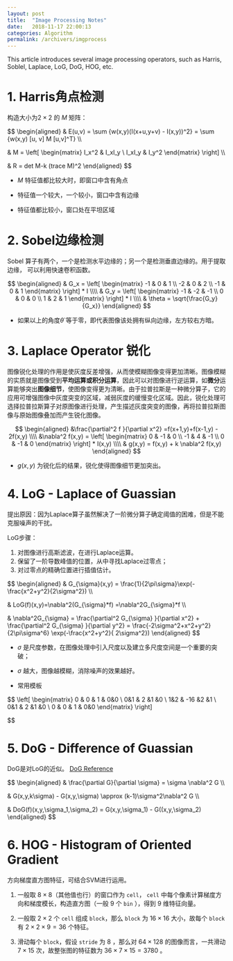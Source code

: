 ```yaml
---
layout: post
title:  "Image Processing Notes"
date:   2018-11-17 22:00:13
categories: Algorithm
permalink: /archivers/imgprocess
---
```


This article introduces several image processing operators, such as Harris, Soblel, Laplace, LoG, DoG, HOG, etc.

<!--more-->

<!-- # 图像处理算子笔记 -->
# 1. Harris角点检测
构造大小为$2 \times 2$ 的 $M$ 矩阵：

$$
\begin{aligned}
& E(u,v) = \sum {w(x,y)(I(x+u,y+v) - I(x,y))^2} = \sum {w(x,y) [u, v] M [u,v]^T} \\\\

& M = 
\left[
\begin{matrix}
     I_x^2 & I_xI_y \\
     I_xI_y & I_y^2
\end{matrix}
\right] \\\\

& R = det M-k (trace M)^2
\end{aligned}
$$

- $M$ 特征值都比较大时，即窗口中含有角点

- 特征值一个较大，一个较小，窗口中含有边缘

- 特征值都比较小，窗口处在平坦区域


# 2. Sobel边缘检测
Sobel 算子有两个，一个是检测水平边缘的；另一个是检测垂直边缘的。用于提取边缘，
可以利用快速卷积函数。

$$
\begin{aligned}
& G_x = \left[
    \begin{matrix}
        -1 & 0 & 1 \\
        -2 & 0 & 2 \\
        -1 & 0 & 1
    \end{matrix}
    \right] * I  \\\\
& G_y = 
\left[
\begin{matrix}
     -1 & -2 & -1 \\
     0 & 0 & 0 \\
     1 & 2 & 1
\end{matrix}
\right] * I \\\\
& \theta = \sqrt{\frac{G_y}{G_x}}
\end{aligned}
$$

- 如果以上的角度$\theta$`等于零，即代表图像该处拥有纵向边缘，左方较右方暗。

# 3. Laplace Operator 锐化
图像锐化处理的作用是使灰度反差增强，从而使模糊图像变得更加清晰。图像模糊的实质就是图像受到**平均运算或积分运算**，因此可以对图像进行逆运算，如**微分**运算能够突出**图像细节**，使图像变得更为清晰。由于拉普拉斯是一种微分算子，它的应用可增强图像中灰度突变的区域，减弱灰度的缓慢变化区域。因此，锐化处理可选择拉普拉斯算子对原图像进行处理，产生描述灰度突变的图像，再将拉普拉斯图像与原始图像叠加而产生锐化图像。

$$
\begin{aligned}
&\frac{\partial^2 f }{\partial x^2} =f(x+1,y)+f(x-1,y) - 2f(x,y) 
\\\\
&\nabla^2 f(x,y) = 
\left[
\begin{matrix}
     0 & -1 & 0 \\
     -1 & 4 & -1 \\
     0 & -1 & 0
\end{matrix}
\right] * I(x,y) 
\\\\
& g(x,y) = f(x,y) + k \nabla^2 f(x,y) 
\end{aligned}
$$

- $g(x,y)$ 为锐化后的结果，锐化使得图像细节更加突出。

# 4. LoG - Laplace of Guassian
提出原因：因为Laplace算子虽然解决了一阶微分算子确定阈值的困难，但是不能克服噪声的干扰。

LoG步骤：
1. 对图像进行高斯滤波，在进行Laplace运算。
2. 保留了一阶导数峰值的位置，从中寻找Laplace过零点；
3. 对过零点的精确位置进行插值估计。

$$
\begin{aligned}
& G_{\sigma}(x,y) = \frac{1}{2\pi\sigma}\exp(-\frac{x^2+y^2}{2\sigma^2}) \\\\

& LoG(f)(x,y)=\nabla^2(G_{\sigma}*f) =\nabla^2G_{\sigma}*f  \\\\

& \nabla^2G_{\sigma} = \frac{\partial^2 G_{\sigma} }{\partial x^2} +
\frac{\partial^2 G_{\sigma} }{\partial y^2} =
\frac{-2\sigma^2+x^2+y^2}{2\pi\sigma^6}
\exp(-\frac{x^2+y^2}{ 2\sigma^2})
\end{aligned}
$$

- $\sigma$ 是尺度参数，在图像处理中引入尺度以及建立多尺度空间是一个重要的突破；
- $\sigma$ 越大，图像越模糊，消除噪声的效果越好。

- 常用模板

$$
\left[
\begin{matrix}
     0 & 0 & 1 & 0&0 \\
     0&1 & 2 &1 &0 \\
     1&2 & -16 &2 &1 \\
     0&1 & 2 &1 &0 \\
     0 & 0 & 1 & 0&0 
\end{matrix}
\right]

$$

# 5. DoG - Difference of Guassian

DoG是对LoG的近似。 [DoG Reference](https://blog.csdn.net/u014485485/article/details/78364573)

$$
\begin{aligned}
& \frac{\partial G}{\partial \sigma} = \sigma \nabla^2 G \\\\

& G(x,y,k\sigma) - 
G(x,y,\sigma)  \approx
(k-1)\sigma^2\nabla^2 G \\\\

& DoG(f)(x,y,\sigma_1,\sigma_2) = G(x,y,\sigma_1) - G((x,y,\sigma_2)
\end{aligned}
$$

# 6. HOG - Histogram of Oriented Gradient
方向梯度直方图特征，可结合SVM进行运用。

1. 一般取 $8 \times 8$（其他值也行）的窗口作为 `cell`， `cell` 中每个像素计算梯度方向和梯度模长，构造直方图（一般 $9$ 个 `bin` ），得到 $9$ 维特征向量。

2. 一般取 $2 \times 2$ 个 `cell` 组成 `block`，那么 `block` 为 $16 \times 16$ 大小，故每个 `block` 有 $2 \times 2 \times 9 = 36$ 个特征。

3. 滑动每个 `block`，假设 `stride` 为 $8$ ，那么对 $64 \times 128$ 的图像而言，一共滑动 $7 \times 15$ 次，故整张图的特征数为 $36 \times 7 \times 15 = 3780$ 。